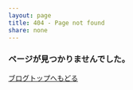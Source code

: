 ```yaml
---
layout: page
title: 404 - Page not found
share: none
---
```

### ページが見つかりませんでした。

<a href="/">ブログトップへもどる</a>